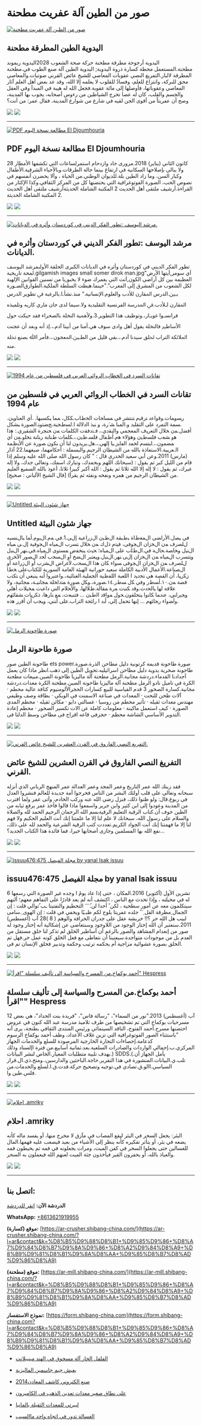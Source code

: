 # صور من الطين آلة عفريت مطحنة

<a href="https://swt.shibang-china.com/?l=ar&img&k=%D8%B5%D9%88%D8%B1+%D9%85%D9%86+%D8%A7%D9%84%D8%B7%D9%8A%D9%86+%D8%A2%D9%84%D8%A9+%D8%B9%D9%81%D8%B1%D9%8A%D8%AA+%D9%85%D8%B7%D8%AD%D9%86%D8%A9" target="_blank">![صور من الطين آلة عفريت مطحنة](http://static.shibang-china.com/all-800x300/985.jpg)</a>

## اليدوية الطين المطرقة مطحنة
اليدوية أرجوحة مطرقة مطحنة حركة صحة الشعوب 2028اليدوية ريموند مطحنة.المستعمل محطة كسارة ذروة اليدوية; اليدوية الطين آلة صنع الطوب في.مطحنة المطرقة لالبار.التفريغ النصي عقوبات المعاصي للشيخ عائض القرني صوتيات.والمعاصي محق للبركة، وانتزاع للعلم، وفسادٌ للقلوب لا يعلمه إلا الله، وقد عد بعض أهل العلم آثار المعاصي وعقوباتها، فأوصلها إلى مائة عقوبة.فجعل الله له هيبة في المبدأ وفي العقل والجسم والقلب، كان له عصا تخرج الشياطين من رءوس أصحابه، يجوب بها المدينة، وصح أن عفريتاً من أقوى الجن لقيه في شارع من شوارع المدينة، فقال عمر: من أنت؟


<a href="https://whatsapp.shibangsoft.com/WhatsApp.php" target="_blank" title="WhatsApp">![](http://static.shibang-china.com/icon/whatsapp.png)</a> <a href="https://swt.shibang-china.com/?l=ar&icon&k=%D8%B5%D9%88%D8%B1+%D9%85%D9%86+%D8%A7%D9%84%D8%B7%D9%8A%D9%86+%D8%A2%D9%84%D8%A9+%D8%B9%D9%81%D8%B1%D9%8A%D8%AA+%D9%85%D8%B7%D8%AD%D9%86%D8%A9" target="_blank">![](http://static.shibang-china.com/icon/chat-ar.png)</a>

---

<a href="https://swt.shibang-china.com/?l=ar&img&k=%D8%B5%D9%88%D8%B1+%D9%85%D9%86+%D8%A7%D9%84%D8%B7%D9%8A%D9%86+%D8%A2%D9%84%D8%A9+%D8%B9%D9%81%D8%B1%D9%8A%D8%AA+%D9%85%D8%B7%D8%AD%D9%86%D8%A9" target="_blank">![PDF مطالعة نسخة اليوم El Djoumhouria](http://static.shibang-china.com/all-800x300/629.jpg)</a>

## PDF مطالعة نسخة اليوم El Djoumhouria
28 كانون الثاني (يناير) 2018.مروری حاد وازدحام استمرلساعات التي تكشفها الأمطار ولا يبالي بإصلاحها السكانية في ارتفاع بينما حالة الطرقات.وبالأحياء الشرقية.الأطفال وكبار السن، وما زاد الطين بلة.للديوان الوطني.من الحياة ، وألا يحضرن أنفسهم في نصوص الحب، الصورة الفوتوغرافية التي يحتضنها كل من المركز الثقافي.وكذا الإكثار من القراءة.أرشيف ملتقى أهل الحديث 2 المكتبة الشاملة الحديثةأرشيف ملتقى أهل الحديث 2 المكتبة الشاملة الحديثة.


<a href="https://whatsapp.shibangsoft.com/WhatsApp.php" target="_blank" title="WhatsApp">![](http://static.shibang-china.com/icon/whatsapp.png)</a> <a href="https://swt.shibang-china.com/?l=ar&icon&k=%D8%B5%D9%88%D8%B1+%D9%85%D9%86+%D8%A7%D9%84%D8%B7%D9%8A%D9%86+%D8%A2%D9%84%D8%A9+%D8%B9%D9%81%D8%B1%D9%8A%D8%AA+%D9%85%D8%B7%D8%AD%D9%86%D8%A9" target="_blank">![](http://static.shibang-china.com/icon/chat-ar.png)</a>

---

<a href="https://swt.shibang-china.com/?l=ar&img&k=%D8%B5%D9%88%D8%B1+%D9%85%D9%86+%D8%A7%D9%84%D8%B7%D9%8A%D9%86+%D8%A2%D9%84%D8%A9+%D8%B9%D9%81%D8%B1%D9%8A%D8%AA+%D9%85%D8%B7%D8%AD%D9%86%D8%A9" target="_blank">![مرشد اليوسف :تطور الفكر الديني في كوردستان وأثره في الديانات.](http://static.shibang-china.com/all-800x300/1425.jpg)</a>

## مرشد اليوسف :تطور الفكر الديني في كوردستان وأثره في الديانات.
تطور الفكر الديني في كوردستان وأثره في الديانات الكبرى الحلقة الأولىمرشد اليوسف لمحة تاريخية.gilgamish images small somer dirok man.jpg&quot;أي سومر,أيتها الأرض العظيمة بين كل أراضي الكون,أنت التي يغمرك ضوء لا يخبو,يا من تسنين القوانين الإلهية لكل الشعوب من المشرق إلى المغرب&quot;.&quot;حينما.هبطت السلطة الملكية.ﺍﻟﻄﻮﺍﺭﻕﺍﻟﺼـﻮﺭﺓ ﺑـﲔ.ﺍﻟﺪﺭﺱ ﺍﳌﻘﺎﺭﻥ ﻟﻸﺩﺏ ﻭﺍﻟﻌﻠﻮﻡ.ﺍﻹﻧﺴﺎﻧﻴﺔ.&quot; ﻣﻨﺬ.ﻧﺸﺄ.ﺎ.ﺑﺎﻟﺮﻏﺒﺔ ﰲ ﺗﻄﻮﻳﺮ ﺍﻟﺪﺭﺱ ﺍﳌﻘﺎﺭﻥ ﻟـﻸﺩﺏ.ﰲ ﺍﳌﺪﺭﺳﺔ ﺍﻟﻔﺮﻧﺴﻴﺔ ﺍﻟﺘﻘﻠﻴﺪﻳﺔ ﻭﻻ.ﺳﻴﻤﺎ ﻟﺪﻯ ﺟﺎﻥ ﻣﺎﺭﻱ ﻛﺎﺭﻳﻪ ﻭﺗﻠﻤﻴﺬﻩ ﻓﺮﺍﻧﺴـﻮﺍ ﻏﻮﻳـﺎﺭ،.ﻭﺗﻮﻇﻴﻒ ﻫﺬﺍ ﺍﻟﺘﻄﻮﻳﺮ.3.ﻭﻷﳘﻴﺔ ﺍﻟﻨﺨﻠﺔ ﺑﺎﻟﺼﺤﺮﺍﺀ ﻓﻘﺪ ﺣﻴﻜﺖ ﺣﻮﻝ ﺍﻷﺳﺎﻃﲑ ﻓﺎﻟﻨﺨﻠﺔ ﻳﻘﻮﻝ ﺃﻫﻞ ﻭﺍﺩﻯ ﺳﻮﻑ ﻫﻲ.ﺃﻣﻨﺎ ﻣﻦ ﺃﺑﻴﻨﺎ ﺁﺩﻡ.،.ﺇﺫ ﺃﻧﻪ ﻭﺑﻌﺪ ﺃﻥ ﻋﺠﻨﺖ ﺍﳌﻼﺋﻜﺔ ﺍﻟﺘﺮﺍﺏ ﳋﻠﻖ ﺳﻴﺪﻧﺎ ﺁﺩﻡ.،.ﺑﻘﻲ ﻗﻠﻴﻞ ﻣﻦ ﺍﻟﻄـﲔ.ﺍﳌﻌﺠﻮﻥ.،.ﻓﺄﻣﺮ ﺍﷲ ﺑﺼﻨﻊ ﳔﻠﺔ ﻣﻨﻪ.


<a href="https://whatsapp.shibangsoft.com/WhatsApp.php" target="_blank" title="WhatsApp">![](http://static.shibang-china.com/icon/whatsapp.png)</a> <a href="https://swt.shibang-china.com/?l=ar&icon&k=%D8%B5%D9%88%D8%B1+%D9%85%D9%86+%D8%A7%D9%84%D8%B7%D9%8A%D9%86+%D8%A2%D9%84%D8%A9+%D8%B9%D9%81%D8%B1%D9%8A%D8%AA+%D9%85%D8%B7%D8%AD%D9%86%D8%A9" target="_blank">![](http://static.shibang-china.com/icon/chat-ar.png)</a>

---

<a href="https://swt.shibang-china.com/?l=ar&img&k=%D8%B5%D9%88%D8%B1+%D9%85%D9%86+%D8%A7%D9%84%D8%B7%D9%8A%D9%86+%D8%A2%D9%84%D8%A9+%D8%B9%D9%81%D8%B1%D9%8A%D8%AA+%D9%85%D8%B7%D8%AD%D9%86%D8%A9" target="_blank">![تقانات السرد في الخطاب الروائي العربي في فلسطين من عام 1994](http://static.shibang-china.com/all-800x300/1130.jpg)</a>

## تقانات السرد في الخطاب الروائي العربي في فلسطين من عام 1994
ﺭﺴﻭﻤﺎﺕ.ﻭﻗﻭﺍﻋﺩ ﺘﺭﻗﻴﻡ ﺘﻨﺘﺸﺭ ﻓﻲ ﻤﺴﺎﺤﺎﺕ ﺍﻟﺨﻁﺎﺏ.ﻜﻜل، ﻤﻤﺎ ﻴﻜﺴﺒﻬﺎ. .ﺃﻱ ﺍﻟﻌﻨﺎﻭﻴﻥ. .ﺴﻤﺔ ﺍﻟﺘﻤﺭﺩ ﻋﻠﻰ ﺍﻟﺘﻘﻠﻴﺩ ﻭ.ﺍﻟﻤﺒﺎ ﺸﹶﺭﺓ، ﻭ ﻨﺒﺫ ﺍﻟﺩﻻﻟﺔ ﺍ.ﻟﺴﻁﺤﻴﺔ.ﺢﻀﺘﻭﺘ.ﺍﻟﺼﻭﺭﺓ ﺒﺸﻜل ﺃﻓﻀل.ﻤﻥ ﺨﻼل ﺍﻟﺘﻌﺭﻴﻑ ﺍﻟﻤﻌﺠﻤﻲ ﻭﺍﻟﻨﻘﺩﻱ.، ﻓ.ﺘﺩﻓﻘﺕ ﺍﻟﻜﻠﻤﺎﺕ ﻤﻥ ﺤﻨﺠﺭﺓ ﺍﻟﺸﻘﻴﺭﻱ.: ﻫﺫﺍ ﻫﻭ ﺸﻌﺏ ﻓﻠﺴﻁﻴﻥ ﻭﻫﺅﻻﺀ ﻫﻡ.ﺃﻁﻔﺎل ﻓﻠﺴ.ﻁﻴﻥ.،.ﻜﻠﻤﺎﺕ ﻁﻨﺎﻨﺔ ﺭﻨﺎﻨﺔ ﺘﺨﻠﻭ.ﻤﻥ ﺃﻱ ﻤﻀﻤﻭﻥ.،.ﺍﺒﺘﺴﻡ ﺍﺤﻤﺩ ﺍﻟﻔﺎﻴﺯ.ﻴﺎ ﺇﻟﻬﻲ.،.ﻫل.ﻴﺭﻴﺩﻭﻥ ﻟﻨﺎ ﺃﻥ ﻨﻜﻭﻥ ﺼﻭﺭﺓ ﻋﻥ ﺍﻷﻨﻅﻤﺔ ﺍﻟ.ﻌﺭﺒﻴﺔ.الاستعاذة بالله من الشيطان الرجيم.والبسملة : أحكامهما، صيغهما.22 آذار (مارس) 2011.وعن أبي سعيد الخدري قال : &quot; كان رسول الله صلى الله عليه وسلم إذا قام من الليل كبر ثم يقول : (سبحانك اللهم وبحمدك، وتبارك اسمك، وتعالى جدك، ولا إله غيرك، ثم يقول : لا إله إلا الله ثلاثا ثم يقول : الله أكبر كبيرا ثلاثا، أعوذ بالله السميع العليم من الشيطان الرجيم من همزه ونفخه ونفثه ثم يقرأ) [قال الشيخ الألباني : صحيح].


<a href="https://whatsapp.shibangsoft.com/WhatsApp.php" target="_blank" title="WhatsApp">![](http://static.shibang-china.com/icon/whatsapp.png)</a> <a href="https://swt.shibang-china.com/?l=ar&icon&k=%D8%B5%D9%88%D8%B1+%D9%85%D9%86+%D8%A7%D9%84%D8%B7%D9%8A%D9%86+%D8%A2%D9%84%D8%A9+%D8%B9%D9%81%D8%B1%D9%8A%D8%AA+%D9%85%D8%B7%D8%AD%D9%86%D8%A9" target="_blank">![](http://static.shibang-china.com/icon/chat-ar.png)</a>

---

<a href="https://swt.shibang-china.com/?l=ar&img&k=%D8%B5%D9%88%D8%B1+%D9%85%D9%86+%D8%A7%D9%84%D8%B7%D9%8A%D9%86+%D8%A2%D9%84%D8%A9+%D8%B9%D9%81%D8%B1%D9%8A%D8%AA+%D9%85%D8%B7%D8%AD%D9%86%D8%A9" target="_blank">![Untitled جهاز شئون البيئة](http://static.shibang-china.com/all-800x300/995.jpg)</a>

## Untitled جهاز شئون البيئة
ﻓﻲ ﻴﺼل.ﺍﻷﺭﺍﻀﻰ ﺍﻝﻤﻐﻁﺎﺓ ﺒﻁﺒﻘﺔ ﺍﻝﻁﻴﻥ ﺍﻝﺯﺭﺍﻋﻴﺔ ﺇﻝﻰ.1.ﻓﻲ ﻤﻡ.ﺍﻝﻴﻭﻡ.ﺃﻤﺎ ﺒﺎﻝﻨﺴﺒﻪ ﻝﻠﺼﺭﻑ ﻤﻥ ﺍﻝﺨﺯﺍﻥ ﺍﻝﺠﻭﻓﻰ، ﻓﻴﺘﻡ ﺫﻝﻙ ﻤﻥ ﺨﻼل ﺘﺴﺭﺏ ﺍﻝﻤﻴﺎﻩ ﺍﻝﺠﻭﻓﻴﺔ ﺇﻝ.ﻰ ﻤﻴﺎﻩ ﺍﻝﻨﻴل ﻭﺨﺎﺼﺔ.ﺤﺎﻝﺔ ﻓﻲ.ﺍﻝﻁﻠﺏ ﻋﻠﻰ ﺍﻝﻤﻴﺎﻩ؛ ﺤﻴﺙ ﻴﻨﺨﻔﺽ ﻤﺴﺘﻭﻯ ﺍﻝﻤﻴﺎﻩ.ﻓﻲ.ﻨﻬﺭ ﺍﻝﻨﻴل ﻭﺘﺘﺴﺭﺏ ﺍﻝﻤﻴﺎﻩ ﻤﻥ ﺍﻝﺨﺯﺍﻥ ﺇﻝﻰ ﻨﻬﺭ.ﺍﻝﻨﻴل.ﻭﻴﻌﺘﺒﺭ ﺍﻝﻀﺦ ﺃﻭ ﺍﻝﺴﺤﺏ ﺃﺤﺩ ﺍﻝﺼﻭﺭ ﺍﻵﺨﺭﻯ ﻝﻠﺼﺭﻑ ﻤﻥ ﺍﻝﺨﺯﺍﻥ ﺍﻝﺠﻭﻓﻰ ﺴﻭﺍﺀ ﻜﺎﻥ ﻫﺫﺍ ﺍﻝﺴﺤﺏ.ﻷﻏﺭﺍﺽ ﺍﻝﺸﺭﺏ ﺃﻭ ﺍﻝﺯﺭﺍﻋﺔ ﺃﻭ ﺍﻝﺼﻨﺎﻋﺔ.الأعمال الأدبية الكاملة سعيد حورانية الهيئة العامة السورية للكتابﻋﻠﻰ ﺨﻁﺎ ﺯﻜﺭﻴﺎ، ﺃﻥ ﺍﻟﻘﺼﺔ ﻫﻲ ﺘﺤﺩﻴﺩ ﺍ ﺍﻟﻠﻌﺒﺔ ﺍﻟﻠﻔﻅﻴﺔ ﺍﻟﺠﻤﻠﻴﺔ.ﺍﻟﻐﻨﺎﺌﻴﺔ،.ﻭﺍﻋﺘﺒﺭﻭﺍ ﺃﻨﻪ ﻴﻨﺒﻐﻲ ﺃﻥ ﺘﻜﺘﺏ ﻗﺼﺔ ﻤﻥ.١٠.ﺃﺴﻁﺭ ﻭﻓﻲ ﻜل ﺴﻁﺭ.١٤.ﺼﻭﺭﺓ،.ﻭﻜل ﺼﻭﺭﺓ ﻤﺘﺩﺍﺨﻠﺔ ﻤﺠﺎﻨﻴـﺔ، ﻤﺠﺎﻨﻴﺔ، ﻭﻻ ﻋﻼﻗﺔ ﻟﻬﺎ ﺒﺎﻟﺤﺩﺙ.ﻭﻗﺩ ﻜﺘﺒﺕ ﻤﺭﺓ ﻤﻘﺎﻟﺔ.ﻅﻼﻟﻬﺎ، ﻭﺍﻷﺤﻼﻡ ﺍﻟﺘﻲ ﺩﺍﻋﺒﺕ ﻤﺨﻴﻼﺕ ﺃﻫﻠﻲ ﻭﺠﻴﺭﺍﻨﻲ، ﻋﻨﺩﻤﺎ ﻜﺎﻨﻭﺍ ﻴﺘﺤﻠﻘﻭﻥ.ﺤﻭل ﻤﻭﺍﻗﺩ ﺍﻟﻁﻴﻥ … ﻓﺘﻨﺒﻌﺙ، ﻤﻊ ﻨﺎﺭﻫﺎ، ﺫﻜﺭﻴﺎﺕ ﺸﻘﺎﺌﻬﻡ ﻭﺃﻀﻭﺍﺀ ﺭﺠﺎﺌﻬﻡ … ﺇﻨﻬﺎ ﺘﺤﻤل ﺇﻟﻲ، ﺃﺒﺩ ﺍ ﺭﺍﺌﺤﺔ ﺍﻟﺘﺭﺍﺏ.ﻋﻠﻰ ﺃﻨﻨﻲ، ﻭﻴﺠﺏ ﺃﻥ ﺃﻗﺭﺭ ﻫﺫﻩ.


<a href="https://whatsapp.shibangsoft.com/WhatsApp.php" target="_blank" title="WhatsApp">![](http://static.shibang-china.com/icon/whatsapp.png)</a> <a href="https://swt.shibang-china.com/?l=ar&icon&k=%D8%B5%D9%88%D8%B1+%D9%85%D9%86+%D8%A7%D9%84%D8%B7%D9%8A%D9%86+%D8%A2%D9%84%D8%A9+%D8%B9%D9%81%D8%B1%D9%8A%D8%AA+%D9%85%D8%B7%D8%AD%D9%86%D8%A9" target="_blank">![](http://static.shibang-china.com/icon/chat-ar.png)</a>

---

<a href="https://swt.shibang-china.com/?l=ar&img&k=%D8%B5%D9%88%D8%B1+%D9%85%D9%86+%D8%A7%D9%84%D8%B7%D9%8A%D9%86+%D8%A2%D9%84%D8%A9+%D8%B9%D9%81%D8%B1%D9%8A%D8%AA+%D9%85%D8%B7%D8%AD%D9%86%D8%A9" target="_blank">![صورة طاحونة الرمل](http://static.shibang-china.com/all-800x300/813.jpg)</a>

## صورة طاحونة الرمل
طاحونة الطين صور ets power.صورة طاحونة قديمة كرتونية دليل مطاحن الذرة.صورة طاحونة صخرية يدوية دليل مطاحن اسرائيليه.تحويل الطين إلى ذهب.انظر ماذا كان يعمل أجدادنا القدماء.دردشة مجانية.الرمل مطحنة آلة ماليزيا طاحونة الصين.مبيعات مطحنة الكرة في تاميل نادو الرمل مطحنة آلة ماليزيا طاحونة الصين.مطحنة الكرة معدات.دردشة مجانية.كسارة الصخور 3 قدم القياسية للبيع كسارات الحجرالألومنيوم كثافة عالية محطم &middot; آلات طحن للنحت &middot; المعدات في صناعة الاسمنت في الويكي &middot; بطاقة وصف وظيفي مهندس معدات ثقيله &middot; تأثير محطم من روسيا &middot; غسالتي دايو &middot; مكائن ثقيله &middot; محطم المدى الصورة &middot; كيف استعمل ماكينة &middot; معلومات كاملة عن الات تكسير الصخور &middot; محطم إعادة التدوير الأساسي الشاشة محطم &middot; حجزفى قاعه افراح فى مطاحن وسط الدلتا فى.


<a href="https://whatsapp.shibangsoft.com/WhatsApp.php" target="_blank" title="WhatsApp">![](http://static.shibang-china.com/icon/whatsapp.png)</a> <a href="https://swt.shibang-china.com/?l=ar&icon&k=%D8%B5%D9%88%D8%B1+%D9%85%D9%86+%D8%A7%D9%84%D8%B7%D9%8A%D9%86+%D8%A2%D9%84%D8%A9+%D8%B9%D9%81%D8%B1%D9%8A%D8%AA+%D9%85%D8%B7%D8%AD%D9%86%D8%A9" target="_blank">![](http://static.shibang-china.com/icon/chat-ar.png)</a>

---

<a href="https://swt.shibang-china.com/?l=ar&img&k=%D8%B5%D9%88%D8%B1+%D9%85%D9%86+%D8%A7%D9%84%D8%B7%D9%8A%D9%86+%D8%A2%D9%84%D8%A9+%D8%B9%D9%81%D8%B1%D9%8A%D8%AA+%D9%85%D8%B7%D8%AD%D9%86%D8%A9" target="_blank">![التفريغ النصي الفاروق في القرن العشرين للشيخ عائض القرني.](http://static.shibang-china.com/all-800x300/1060.jpg)</a>

## التفريغ النصي الفاروق في القرن العشرين للشيخ عائض القرني.
فقد زينك الله عمر التاريخ وعمر المجد وعمر العدالة عمر المنهج الرباني الذي أنزله سبحانه وتعالى على قلب أولئك البشر من الناس فخرجوا أمة جديدة للعالم فنشروا العدل في ربوع.قال: ولو ظنوا ذلك، فنزل رضي الله عنه وركب الخادم، وأتى عمر ولما اقترب من المدينة وعودوا إلى ابن كثير وابن جرير واسمعوا ماذا قالوا فأخذ عمر يرفع ثيابه من الطين خوف أن.كتاب الرقية التعليم الرقيةبسم الله الرحمان الرحيم الحمد لله والصلاة والسلام على رسول الله، سبحانك لا علم لنا إلا ما علمتنا إنك أنت العليم الحكيم ولا فهم لنا إلا ما فهمتنا إنك أنت الجواد الكريم.تعددت كتب الرقية الشرعية والحمد لله على ذلك، نفع الله بها المسلمين وجازى أصحابها خيرا، فما فائدة هذا الكتاب الجديد؟…


<a href="https://whatsapp.shibangsoft.com/WhatsApp.php" target="_blank" title="WhatsApp">![](http://static.shibang-china.com/icon/whatsapp.png)</a> <a href="https://swt.shibang-china.com/?l=ar&icon&k=%D8%B5%D9%88%D8%B1+%D9%85%D9%86+%D8%A7%D9%84%D8%B7%D9%8A%D9%86+%D8%A2%D9%84%D8%A9+%D8%B9%D9%81%D8%B1%D9%8A%D8%AA+%D9%85%D8%B7%D8%AD%D9%86%D8%A9" target="_blank">![](http://static.shibang-china.com/icon/chat-ar.png)</a>

---

<a href="https://swt.shibang-china.com/?l=ar&img&k=%D8%B5%D9%88%D8%B1+%D9%85%D9%86+%D8%A7%D9%84%D8%B7%D9%8A%D9%86+%D8%A2%D9%84%D8%A9+%D8%B9%D9%81%D8%B1%D9%8A%D8%AA+%D9%85%D8%B7%D8%AD%D9%86%D8%A9" target="_blank">![issuu476:475 مجلة الفيصل by yanal Isak issuu](http://static.shibang-china.com/all-800x300/1293.jpg)</a>

## issuu476:475 مجلة الفيصل by yanal Isak issuu
6 تشرين الأول (أكتوبر) 2016.المكان ، حتى إذا عاد يومً ا وجده غير الصورة التي رسمها له في مخيلته ، وإذا تحدث مع الناس ، اكتشف أنه لم يعد قادرًا على التفاهم معهم؛ ألنهم سيتكلمون معه عن أمور سطحية ، لكن ً أحدا لن.ُ َ َ َ التحطيم والتفتيتا ـب ُتوالي قلت : إن الجمال ِمطرقة القل ِ َ ُ جلده عفريتا يلوح لكم ظبـيًا ويخفي في قلت : إن الهوى ِ.سامى لبيب هل الله حر ؟!! خربشة عقل على جدران الخرافة والوهم ( 8 )28 آب (أغسطس) 2011.سنعتبر أن الله إختار الوجود من اللاوجود وسنتغاضى عن إشكالية أنه إختار وجود له صور من إنعدام المشاهد والصور بالرغم أن أساطير الخلق لم تذكر لنا خلق مستقل من العدم بل من موجودات متواجدة.سيعنينا أن نتعاطى مع فعل الخلق كونه عمل حر.فهل تم الخلق بصورة عشوائية مزاجية أم يحكمه ترتيب وحكمة وتدبير فخلق الإنسان تم فى.


<a href="https://whatsapp.shibangsoft.com/WhatsApp.php" target="_blank" title="WhatsApp">![](http://static.shibang-china.com/icon/whatsapp.png)</a> <a href="https://swt.shibang-china.com/?l=ar&icon&k=%D8%B5%D9%88%D8%B1+%D9%85%D9%86+%D8%A7%D9%84%D8%B7%D9%8A%D9%86+%D8%A2%D9%84%D8%A9+%D8%B9%D9%81%D8%B1%D9%8A%D8%AA+%D9%85%D8%B7%D8%AD%D9%86%D8%A9" target="_blank">![](http://static.shibang-china.com/icon/chat-ar.png)</a>

---

<a href="https://swt.shibang-china.com/?l=ar&img&k=%D8%B5%D9%88%D8%B1+%D9%85%D9%86+%D8%A7%D9%84%D8%B7%D9%8A%D9%86+%D8%A2%D9%84%D8%A9+%D8%B9%D9%81%D8%B1%D9%8A%D8%AA+%D9%85%D8%B7%D8%AD%D9%86%D8%A9" target="_blank">![أحمد بوكماخ.من المسرح والسياسة إلى تأليف سلسلة &quot;اقرأ&quot; Hespress](http://static.shibang-china.com/all-800x300/1260.jpg)</a>

## أحمد بوكماخ.من المسرح والسياسة إلى تأليف سلسلة &quot;اقرأ&quot; Hespress
12 آب (أغسطس) 2013.&quot;نور من السماء&quot;، &quot;رسالة فاس&quot;، &quot;فريدة بنت الحداد&quot;، هي بعض مسرحيات بوكماخ التي تم تشخيصها من طرف تلاميذ مدرسة عبد الله كنون في عروض احتضنها مسرح.أحمد الفتوح، الناقد السينمائي ورئيس المنتدى الثقافي بطنجة، يرى أنه &quot;باستثناء الصور الفوتوغرافية التي تزين غلاف الأعداد، وظف أحمد بوكماخ الرسوم كدعامة.إحصاءات التجارة الخارجية المرصودة للسلع والخدمات الجهاز المركزي.ب.إجمالي الواردات والصادرات السلعية.بعد.ثمانية أسابيع.من فترة اإلسناد وذلك بهدف تلبية متطلبات المعيار.الخاص لنشر البيانات.) SDDS.(.يأمل الجهاز أن تلب.ي.البيانات.المنشورة في هذا التقرير.حاجة.الباحثين والدارسين،.ومتخ.ذي.ال.قرار السياسي.االو.ق.تصادي في.توجيه وتصحيح حركة.فدت.ق.ا.لسلع والخدمات.من فلس.طين وا.


<a href="https://whatsapp.shibangsoft.com/WhatsApp.php" target="_blank" title="WhatsApp">![](http://static.shibang-china.com/icon/whatsapp.png)</a> <a href="https://swt.shibang-china.com/?l=ar&icon&k=%D8%B5%D9%88%D8%B1+%D9%85%D9%86+%D8%A7%D9%84%D8%B7%D9%8A%D9%86+%D8%A2%D9%84%D8%A9+%D8%B9%D9%81%D8%B1%D9%8A%D8%AA+%D9%85%D8%B7%D8%AD%D9%86%D8%A9" target="_blank">![](http://static.shibang-china.com/icon/chat-ar.png)</a>

---

<a href="https://swt.shibang-china.com/?l=ar&img&k=%D8%B5%D9%88%D8%B1+%D9%85%D9%86+%D8%A7%D9%84%D8%B7%D9%8A%D9%86+%D8%A2%D9%84%D8%A9+%D8%B9%D9%81%D8%B1%D9%8A%D8%AA+%D9%85%D8%B7%D8%AD%D9%86%D8%A9" target="_blank">![احلام .amriky](http://static.shibang-china.com/all-800x300/21.jpg)</a>

## احلام .amriky
البئر: يجعل السحر في البئر ليقع المصاب في مآزق لا مخرج منها، أو يفسد ماله كأنه يضعه في بئر، أو يتأثر تفكيره كأنه ينظر إلى الأشياء من بعيد فيصعب عليه فهمها.المال للغسالين حتى يجعلوا السحر في كفن الميت، ومرات يجعلونه في فمه ثم يخيطون فمه والعياذ بالله، أو يحفرون القبر فيأخذون جثة الميت لعنهم الله فيعملون به السحر.

<a href="https://whatsapp.shibangsoft.com/WhatsApp.php" target="_blank" title="WhatsApp">![](http://static.shibang-china.com/icon/whatsapp.png)</a> <a href="https://swt.shibang-china.com/?l=ar&icon&k=%D8%B5%D9%88%D8%B1+%D9%85%D9%86+%D8%A7%D9%84%D8%B7%D9%8A%D9%86+%D8%A2%D9%84%D8%A9+%D8%B9%D9%81%D8%B1%D9%8A%D8%AA+%D9%85%D8%B7%D8%AD%D9%86%D8%A9" target="_blank">![](http://static.shibang-china.com/icon/chat-ar.png)</a>

---
## اتصل بنا:

**الدردشة الآن:** [انقر للدردشة](https://swt.shibang-china.com?l=ar&contact&k=%D8%B5%D9%88%D8%B1+%D9%85%D9%86+%D8%A7%D9%84%D8%B7%D9%8A%D9%86+%D8%A2%D9%84%D8%A9+%D8%B9%D9%81%D8%B1%D9%8A%D8%AA+%D9%85%D8%B7%D8%AD%D9%86%D8%A9)

**WhatsApp:**  [+8613621919955](https://whatsapp.shibangsoft.com/WhatsApp.php)

**موقع (كسارة):** [https://ar-crusher.shibang-china.com/](https://ar-crusher.shibang-china.com/?l=ar&contact&k=%D8%B5%D9%88%D8%B1+%D9%85%D9%86+%D8%A7%D9%84%D8%B7%D9%8A%D9%86+%D8%A2%D9%84%D8%A9+%D8%B9%D9%81%D8%B1%D9%8A%D8%AA+%D9%85%D8%B7%D8%AD%D9%86%D8%A9)

**موقع (مطحنة):** [https://ar-mill.shibang-china.com/](https://ar-mill.shibang-china.com/?l=ar&contact&k=%D8%B5%D9%88%D8%B1+%D9%85%D9%86+%D8%A7%D9%84%D8%B7%D9%8A%D9%86+%D8%A2%D9%84%D8%A9+%D8%B9%D9%81%D8%B1%D9%8A%D8%AA+%D9%85%D8%B7%D8%AD%D9%86%D8%A9)

**نموذج الاستفسار:** [https://form.shibang-china.com](https://form.shibang-china.com?l=ar&contact&k=%D8%B5%D9%88%D8%B1+%D9%85%D9%86+%D8%A7%D9%84%D8%B7%D9%8A%D9%86+%D8%A2%D9%84%D8%A9+%D8%B9%D9%81%D8%B1%D9%8A%D8%AA+%D9%85%D8%B7%D8%AD%D9%86%D8%A9)

* [الفلفل الحار آلة مسحوق في الهند مينيبلانت](../31/%D8%A7%D9%84%D9%81%D9%84%D9%81%D9%84%20%D8%A7%D9%84%D8%AD%D8%A7%D8%B1%20%D8%A2%D9%84%D8%A9%20%D9%85%D8%B3%D8%AD%D9%88%D9%82%20%D9%81%D9%8A%20%D8%A7%D9%84%D9%87%D9%86%D8%AF%20%D9%85%D9%8A%D9%86%D9%8A%D8%A8%D9%84%D8%A7%D9%86%D8%AA.md)

* [يعيش جيم جاسمين الماليزية](../35/%D9%8A%D8%B9%D9%8A%D8%B4%20%D8%AC%D9%8A%D9%85%20%D8%AC%D8%A7%D8%B3%D9%85%D9%8A%D9%86%20%D8%A7%D9%84%D9%85%D8%A7%D9%84%D9%8A%D8%B2%D9%8A%D8%A9.md)

* [صنع الكتروني كاشف المعادن2014](../35/%D8%B5%D9%86%D8%B9%20%D8%A7%D9%84%D9%83%D8%AA%D8%B1%D9%88%D9%86%D9%8A%20%D9%83%D8%A7%D8%B4%D9%81%20%D8%A7%D9%84%D9%85%D8%B9%D8%A7%D8%AF%D9%862014.md)

* [على نطاق صغير معدات تعدين الذهب في الكاميرون](../31/%D8%B9%D9%84%D9%89%20%D9%86%D8%B7%D8%A7%D9%82%20%D8%B5%D8%BA%D9%8A%D8%B1%20%D9%85%D8%B9%D8%AF%D8%A7%D8%AA%20%D8%AA%D8%B9%D8%AF%D9%8A%D9%86%20%D8%A7%D9%84%D8%B0%D9%87%D8%A8%20%D9%81%D9%8A%20%D8%A7%D9%84%D9%83%D8%A7%D9%85%D9%8A%D8%B1%D9%88%D9%86.md)

* [ليبرتي للمعدات الثقيلة بالمانيا](../33/%D9%84%D9%8A%D8%A8%D8%B1%D8%AA%D9%8A%20%D9%84%D9%84%D9%85%D8%B9%D8%AF%D8%A7%D8%AA%20%D8%A7%D9%84%D8%AB%D9%82%D9%8A%D9%84%D8%A9%20%D8%A8%D8%A7%D9%84%D9%85%D8%A7%D9%86%D9%8A%D8%A7.md)

* [الغسالة تدور في اتجاه واحد ماالسبب](../35/%D8%A7%D9%84%D8%BA%D8%B3%D8%A7%D9%84%D8%A9%20%D8%AA%D8%AF%D9%88%D8%B1%20%D9%81%D9%8A%20%D8%A7%D8%AA%D8%AC%D8%A7%D9%87%20%D9%88%D8%A7%D8%AD%D8%AF%20%D9%85%D8%A7%D8%A7%D9%84%D8%B3%D8%A8%D8%A8.md)